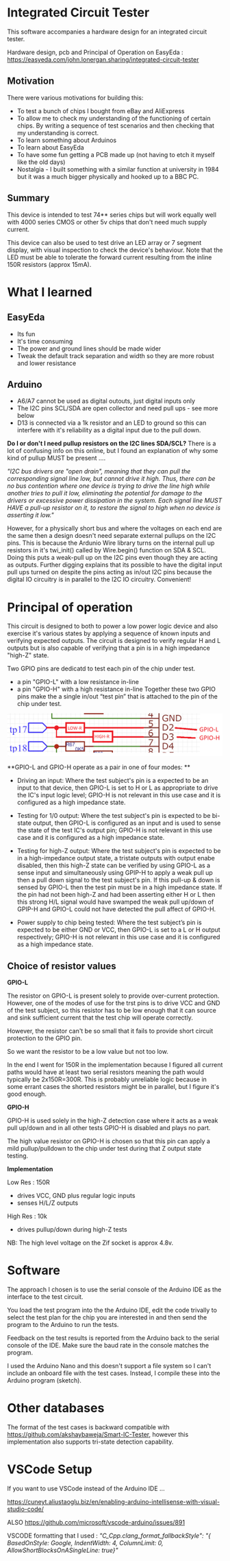 Integrated Circuit Tester
=========================

This software accompanies a hardware design for an integrated circuit tester.

Hardware design, pcb and Principal of Operation on EasyEda : https://easyeda.com/john.lonergan.sharing/integrated-circuit-tester


Motivation
------

There were various motivations for building this:
- To test a bunch of chips I bought from eBay and AliExpress
- To allow me to check my understanding of the functioning of certain chips. By writing a sequence of test scenarios and then checking that my understanding is correct.
- To learn something about Arduinos
- To learn about EasyEda
- To have some fun getting a PCB made up (not having to etch it myself like the old days) 
- Nostalgia - I built something with a similar function at university in 1984 but it was a much bigger physically and hooked up to a BBC PC.

Summary
------

This device is intended to test 74** series chips but will work equally well with 4000 series CMOS or other 5v chips that don't need much supply current.

This device can also be used to test drive an LED array or 7 segment display, with visual inspection to check the device's behaviour. Note that the LED must be able to tolerate the forward current resulting from the inline 150R resistors (approx 15mA). 

What I learned
====

EasyEda
-----

- Its fun
- It's time consuming
- The power and ground lines should be made wider 
- Tweak the default track separation and width so they are more robust and lower resistance 

Arduino
-----

- A6/A7 cannot be used as digital outouts, just digital inputs only
- The I2C pins SCL/SDA are open collector and need pull ups - see more below
- D13 is connected via a 1k resistor and an LED to ground so this can interfere with it's reliability as a digital input due to the pull down.

__Do I or don't I need pullup resistors on the I2C lines SDA/SCL?__ 
There is a lot of confusing info on this online, but I found an explanation of why some kind of pullup MUST be present ....
 
_"I2C bus drivers are "open drain", meaning that they can pull the corresponding signal line low, but cannot drive it high. Thus, there can be no bus contention where one device is trying to drive the line high while another tries to pull it low, eliminating the potential for damage to the drivers or excessive power dissipation in the system. Each signal line MUST HAVE a pull-up resistor on it, to restore the signal to high when no device is asserting it low."_
 
However, for a physically short bus and where the voltages on each end are the same then a design doesn't need separate external pullups on the I2C pins. This is because the Ardunio Wire library turns on the internal pull up resistors in it's twi_init() called by Wire.begin() function on SDA & SCL. Doing this puts a weak-pull up on the I2C pins even though they are acting as outputs. Further digging explains that its possible to have the digital input pull ups turned on despite the pins acting as in/out I2C pins because the digital IO circuitry is in parallel to the I2C IO circuitry. Convenient!

Principal of operation 
====

This circuit is designed to both to power a low power logic device and also exercise it's various states by applying a sequence of known inputs and verifying expected outputs.
The circuit is designed to verify regular H and L outputs but is also capable of verifying that a pin is in a high impedance "high-Z" state. 

Two GPIO pins are dedicatd to test each pin of the chip under test.
- a pin "GPIO-L" with a low resistance in-line 
- a pin "GPIO-H" with a high resistance in-line
Together these two GPIO pins make the a single in/out “test pin” that is attached to the pin of the chip under test.

![pin-config.png](pin-config.png)

**GPIO-L and GPIO-H operate as a pair in one of four modes:
**
- Driving an input: Where the test subject's pin is a expected to be an input to that device, then GPIO-L is set to H or L as appropriate to drive the IC's input logic level; GPIO-H is not relevant in this use case and it is configured as a high impedance state.
 
- Testing for 1/0 output: Where the test subject's pin is expected to be bi-state output, then GPIO-L is configured as an input and is used to sense the state of the test IC's output pin; GPIO-H is not relevant in this use case and it is configured as a high impedance state.
  
- Testing for high-Z output: Where the test subject's pin is expected to be in a high-impedance output state, a tristate outputs with output enabe disabled, then this high-Z state can be verified by using GPIO-L as a sense input and simultaneously using GPIP-H to apply a weak pull up then a pull down signal to the test subject's pin. If this pull-up & down is sensed by GPIO-L then the test pin must be in a high impedance state. If the pin had not been high-Z and had been asserting either H or L then this strong H/L signal would have swamped  the weak pull up/down of GPIP-H and GPIO-L could not have detected the pull affect of  GPIO-H.

- Power supply to chip being tested: Where the test subject’s pin is expected to be either GND or VCC, then GPIO-L is set to a L or  H output respectively; GPIO-H is not relevant in this use case and it is configured as a high impedance state.


Choice of resistor values
-------

__GPIO-L__

The resistor on GPIO-L is present solely to provide over-current protection. However, one of the modes of use for the trst pins is to drive VCC and GND of the test subject, so this resistor has to be low enough that it can source and sink sufficient current that the test chip will operate correctly.

However, the resistor can't be so small that it fails to provide short circuit protection to the GPIO pin.

So we want the resistor to be a low value but not too low.

In the end I went for 150R in the implementation because I figured all current paths would have at least two serial resistors meaning the path would typically be 2x150R=300R. This is probably unreliable logic because in some errant cases the shorted resistors might be in parallel, but I figure it's good enough. 

__GPIO-H__

GPIO-H is used solely in the high-Z detection case where it acts as a weak pull up/down and in all other tests GPIO-H is disabled and plays no part. 

The high value resistor on GPIO-H is chosen so that this pin can apply a mild pullup/pulldown to the chip under test during that Z output state testing.

__Implementation__

Low Res : 150R
- drives VCC, GND plus regular logic inputs
- senses H/L/Z outputs 

High Res : 10k
- drives pullup/down during high-Z tests

NB: The high level voltage on the Zif socket is approx 4.8v.

Software
========

The approach I chosen is to use the serial console of the Arduino IDE as the interface to the test circuit. 

You load the test program into the the Arduino IDE, edit the code trivally to select the test plan for the chip you are interested in and then send the program to the Arduino to run the tests.

Feedback on the test results is reported from the Arduino back to the serial console of the IDE. Make sure the baud rate in the console matches the program.

I used the Arduino Nano and this doesn't support a file system so I can't include an onboard file with the test cases. Instead, I compile these into the Arduino program (sketch).

Other databases
===============

The format of the test cases is backward compatible with https://github.com/akshaybaweja/Smart-IC-Tester, however this implementation also supports  tri-state detection capability.



VSCode Setup
============

If you want to use VSCode instead of the Arduino IDE ...

https://cuneyt.aliustaoglu.biz/en/enabling-arduino-intellisense-with-visual-studio-code/

ALSO https://github.com/microsoft/vscode-arduino/issues/891

VSCODE formatting that I used :     _"C_Cpp.clang_format_fallbackStyle": "{ BasedOnStyle: Google, IndentWidth: 4, ColumnLimit: 0, AllowShortBlocksOnASingleLine: true}"_
